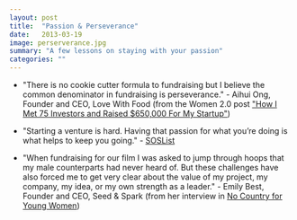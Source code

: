 ```yaml
---
layout: post
title:  "Passion & Perseverance"
date:   2013-03-19
image: perserverance.jpg
summary: "A few lessons on staying with your passion"
categories: ""
---
```


* "There is no cookie cutter formula to fundraising but I believe the common denominator in fundraising is perseverance." - Aihui Ong, Founder and CEO, Love With Food (from the Women 2.0 post ["How I Met 75 Investors and Raised $650,000 For My Startup"](http://www.women2.com/how-i-met-75-investors-and-raised-650000-for-my-startup/))

* "Starting a venture is hard. Having that passion for what you’re doing is what helps to keep you going." - [SOSList](http://us1.campaign-archive1.com/?u=fb544099abf94d2b13050e3e6&id=320391af93&e=e4da2503ef)

* "When fundraising for our film I was asked to jump through hoops that my male counterparts had never heard of. But these challenges have also forced me to get very clear about the value of my project, my company, my idea, or my own strength as a leader." - Emily Best, Founder and CEO, Seed & Spark (from her interview in [No Country for Young Women](http://nocountryforyoungwomen.com/2012/11/emily-best-seed-and-spark/))